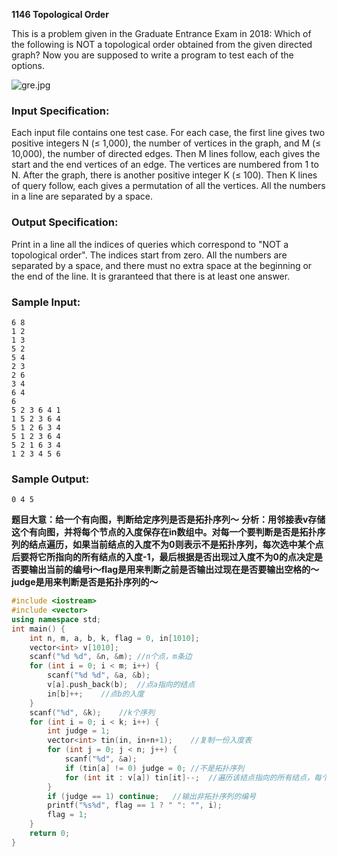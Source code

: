 **1146 Topological Order**

This is a problem given in the Graduate Entrance Exam in 2018: Which of the following is NOT a topological order obtained from the given directed graph? Now you are supposed to write a program to test each of the options.

![gre.jpg](https://images.ptausercontent.com/5d35ed2a-4d19-4f13-bf3f-35ed59cebf05.jpg)

### Input Specification:

Each input file contains one test case. For each case, the first line gives two positive integers N (≤ 1,000), the number of vertices in the graph, and M (≤ 10,000), the number of directed edges. Then M lines follow, each gives the start and the end vertices of an edge. The vertices are numbered from 1 to N. After the graph, there is another positive integer K (≤ 100). Then K lines of query follow, each gives a permutation of all the vertices. All the numbers in a line are separated by a space.

### Output Specification:

Print in a line all the indices of queries which correspond to "NOT a topological order". The indices start from zero. All the numbers are separated by a space, and there must no extra space at the beginning or the end of the line. It is graranteed that there is at least one answer.

### Sample Input:

```in
6 8
1 2
1 3
5 2
5 4
2 3
2 6
3 4
6 4
6
5 2 3 6 4 1
1 5 2 3 6 4
5 1 2 6 3 4
5 1 2 3 6 4
5 2 1 6 3 4
1 2 3 4 5 6
```

### Sample Output:

```out
0 4 5
```

**题目大意：给一个有向图，判断给定序列是否是拓扑序列～**
**分析：用邻接表v存储这个有向图，并将每个节点的入度保存在in数组中。对每一个要判断是否是拓扑序列的结点遍历，如果当前结点的入度不为0则表示不是拓扑序列，每次选中某个点后要将它所指向的所有结点的入度-1，最后根据是否出现过入度不为0的点决定是否要输出当前的编号i～flag是用来判断之前是否输出过现在是否要输出空格的～judge是用来判断是否是拓扑序列的～**

```c++
#include <iostream>
#include <vector>
using namespace std;
int main() {
    int n, m, a, b, k, flag = 0, in[1010];
    vector<int> v[1010];
    scanf("%d %d", &n, &m);	//n个点，m条边
    for (int i = 0; i < m; i++) {
        scanf("%d %d", &a, &b);
        v[a].push_back(b);	//点a指向的结点
        in[b]++;	//点b的入度
    }
    scanf("%d", &k);	//k个序列
    for (int i = 0; i < k; i++) {
        int judge = 1;
        vector<int> tin(in, in+n+1);	//复制一份入度表
        for (int j = 0; j < n; j++) {
            scanf("%d", &a);
            if (tin[a] != 0) judge = 0;	//不是拓扑序列
            for (int it : v[a]) tin[it]--;	//遍历该结点指向的所有结点，每个d
        }
        if (judge == 1) continue;	//输出非拓扑序列的编号
        printf("%s%d", flag == 1 ? " ": "", i);
        flag = 1;
    }
    return 0;
}
```

